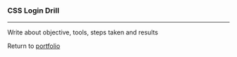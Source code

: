 ### CSS Login Drill
***

Write about objective, tools, steps taken and results
 

Return to [portfolio](../) 
